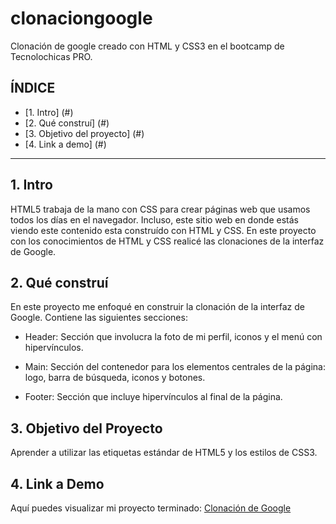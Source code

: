 # clonaciongoogle
Clonación de google creado con HTML y CSS3 en el bootcamp de Tecnolochicas PRO.

## **ÍNDICE**

* [1. Intro] (#)
* [2. Qué construí] (#)
* [3. Objetivo del proyecto] (#)
* [4. Link a demo] (#)

****

##  1. Intro
HTML5 trabaja de la mano con CSS para crear páginas web que usamos todos los días en el navegador. Incluso, este sitio web en donde estás viendo  este contenido esta construído con HTML y CSS. En este proyecto con los conocimientos de HTML y CSS realicé las clonaciones de la interfaz de Google.

## 2. Qué construí

En este proyecto me enfoqué en construir la clonación de la interfaz de Google. Contiene las siguientes secciones:

* Header: Sección que involucra la foto de mi perfil, iconos y el menú con hipervínculos.

* Main: Sección del contenedor para los elementos centrales de la página: logo, barra de búsqueda, iconos y botones.

* Footer: Sección que incluye hipervínculos al final de la página.

## 3. Objetivo del Proyecto
Aprender a utilizar las etiquetas estándar de HTML5 y los estilos de CSS3.

## 4. Link a Demo
Aquí puedes visualizar mi proyecto terminado: [Clonación de Google](#)
